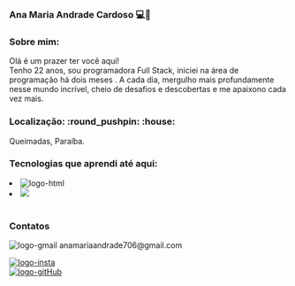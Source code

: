 ### Ana Maria Andrade Cardoso :computer::rocket:
<h3>Sobre mim:</h3>

Olá é um prazer ter você aqui! 
<br>
Tenho 22 anos, sou programadora Full Stack, iniciei na área de programação há dois meses . A cada dia, mergulho mais profundamente nesse mundo incrível, cheio de desafios e descobertas e 
me apaixono cada vez mais. 
<br>


<h3>Localização: :round_pushpin: :house:</h3>

 Queimadas, Paraíba.

<h3>Tecnologias que aprendi até aqui:</h3>
<li>
  <img src="https://img.shields.io/badge/HTML-239120?style=for-the-badge&logo=html5&logoColor=white" alt="logo-html">
</li>
<li>
<img src="https://img.shields.io/badge/CSS-239120?&style=for-the-badge&logo=css3&logoColor=white">
</li>
<br>
<h3>Contatos</h3>
<img src="https://img.shields.io/badge/Gmail-D14836?style=for-the-badge&logo=gmail&logoColor=white" alt="logo-gmail"> anamariaandrade706@gmail.com

<a href="https://www.instagram.com/ana_mariandrade/" target="_blank"> <img src="https://img.shields.io/badge/Instagram-E4405F?style=for-the-badge&logo=instagram&logoColor=white" alt="logo-insta"></a>
<br>
<a href="https://github.com/AnaMaria-16" target="-blank"> <img src="https://img.shields.io/badge/GitHub-100000?style=for-the-badge&logo=github&logoColor=white" alt="logo-gitHub"></a>




